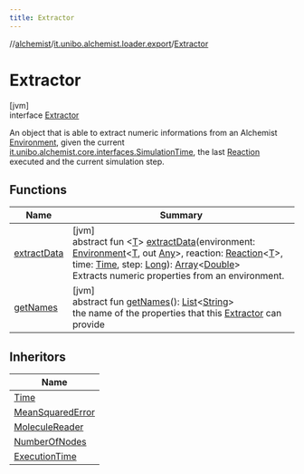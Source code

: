 ```yaml
---
title: Extractor
---
```

//[alchemist](../../../index.html)/[it.unibo.alchemist.loader.export](../index.html)/[Extractor](index.html)



# Extractor



[jvm]\
interface [Extractor](index.html)

An object that is able to extract numeric informations from an Alchemist [Environment](../../it.unibo.alchemist.model.interfaces/-environment/index.html), given the current [it.unibo.alchemist.core.interfaces.Simulation](../../it.unibo.alchemist.core.interfaces/-simulation/index.html)[Time](../../it.unibo.alchemist.model.interfaces/-time/index.html), the last [Reaction](../../it.unibo.alchemist.model.interfaces/-reaction/index.html) executed and the current simulation step.



## Functions


| Name | Summary |
|---|---|
| [extractData](extract-data.html) | [jvm]<br>abstract fun <[T](extract-data.html)> [extractData](extract-data.html)(environment: [Environment](../../it.unibo.alchemist.model.interfaces/-environment/index.html)<[T](https://docs.oracle.com/javase/8/docs/api/java/lang/Iterable.html), out [Any](https://kotlinlang.org/api/latest/jvm/stdlib/kotlin/-any/index.html)>, reaction: [Reaction](../../it.unibo.alchemist.model.interfaces/-reaction/index.html)<[T](https://docs.oracle.com/javase/8/docs/api/java/lang/Iterable.html)>, time: [Time](../../it.unibo.alchemist.model.interfaces/-time/index.html), step: [Long](https://kotlinlang.org/api/latest/jvm/stdlib/kotlin/-long/index.html)): [Array](https://kotlinlang.org/api/latest/jvm/stdlib/kotlin/-array/index.html)<[Double](https://kotlinlang.org/api/latest/jvm/stdlib/kotlin/-double/index.html)><br>Extracts numeric properties from an environment. |
| [getNames](get-names.html) | [jvm]<br>abstract fun [getNames](get-names.html)(): [List](https://docs.oracle.com/javase/8/docs/api/java/util/List.html)<[String](https://docs.oracle.com/javase/8/docs/api/java/lang/String.html)><br>the name of the properties that this [Extractor](index.html) can provide |


## Inheritors


| Name |
|---|
| [Time](../-time/index.html) |
| [MeanSquaredError](../-mean-squared-error/index.html) |
| [MoleculeReader](../-molecule-reader/index.html) |
| [NumberOfNodes](../-number-of-nodes/index.html) |
| [ExecutionTime](../-execution-time/index.html) |

